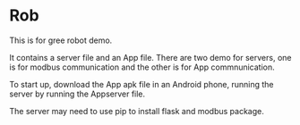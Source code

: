 # Rob
This is for gree robot demo.

It contains a server file and an App file. There are two demo for servers, one is for modbus communication and the other is for App commnunication.

To start up, download the App apk file in an Android phone, running the server by running the Appserver file.

The server may need to use pip to install flask and modbus package.
